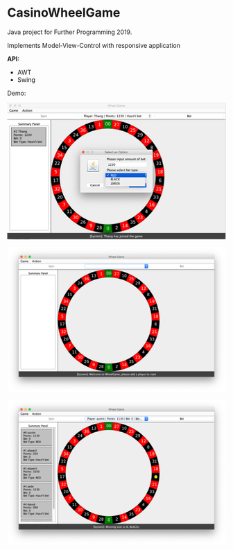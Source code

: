 # **CasinoWheelGame**

Java project for Further Programming 2019. 

Implements Model-View-Control with responsive application

**API:**

- AWT
- Swing

Demo:

![image-20190627140028772](README.assets/image-20190627140028772.png)

![image-20190627135934814](README.assets/image-20190627135934814.png)

![image-20190627135633416](README.assets/image-20190627135633416.png)